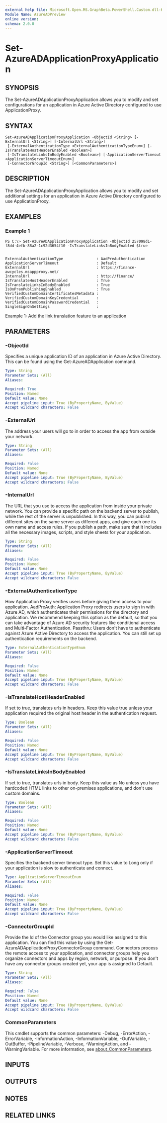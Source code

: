 ```yaml
---
external help file: Microsoft.Open.MS.GraphBeta.PowerShell.Custom.dll-Help.xml
Module Name: AzureADPreview
online version:
schema: 2.0.0
---
```


# Set-AzureADApplicationProxyApplication

## SYNOPSIS
The Set-AzureADApplicationProxyApplication allows you to modify and set configurations for an application in Azure Active Directory configured to use ApplicationProxy.

## SYNTAX

```
Set-AzureADApplicationProxyApplication -ObjectId <String> [-ExternalUrl <String>] [-InternalUrl <String>]
 [-ExternalAuthenticationType <ExternalAuthenticationTypeEnum>] [-IsTranslateHostHeaderEnabled <Boolean>]
 [-IsTranslateLinksInBodyEnabled <Boolean>] [-ApplicationServerTimeout <ApplicationServerTimeoutEnum>]
 [-ConnectorGroupId <String>] [<CommonParameters>]
```

## DESCRIPTION
The Set-AzureADApplicationProxyApplication allows you to modify and set additional settings for an application in Azure Active Directory configured to use ApplicationProxy.

## EXAMPLES

### Example 1
```
PS C:\> Set-AzureADApplicationProxyApplication -ObjectId 257098d1-f8dd-4efb-88a2-1c92d3654f10 -IsTranslateLinksInBodyEnabled $true


ExternalAuthenticationType               : AadPreAuthentication
ApplicationServerTimeout                 : Default
ExternalUrl                              : https://finance-awcycles.msappproxy.net/
InternalUrl                              : http://finance/
IsTranslateHostHeaderEnabled             : True
IsTranslateLinksInBodyEnabled            : True
IsOnPremPublishingEnabled                : True
VerifiedCustomDomainCertificatesMetadata : 
VerifiedCustomDomainKeyCredential        : 
VerifiedCustomDomainPasswordCredential   : 
SingleSignOnSettings                     :
```

Example 1: Add the link translation feature to an application

## PARAMETERS

### -ObjectId
Specifies a unique application ID of an application in Azure Active Directory.
This can be found using the Get-AzureADApplication command.

```yaml
Type: String
Parameter Sets: (All)
Aliases:

Required: True
Position: Named
Default value: None
Accept pipeline input: True (ByPropertyName, ByValue)
Accept wildcard characters: False
```

### -ExternalUrl
The address your users will go to in order to access the app from outside your network.

```yaml
Type: String
Parameter Sets: (All)
Aliases:

Required: False
Position: Named
Default value: None
Accept pipeline input: True (ByPropertyName, ByValue)
Accept wildcard characters: False
```

### -InternalUrl
The URL that you use to access the application from inside your private network.
You can provide a specific path on the backend server to publish, while the rest of the server is unpublished.
In this way, you can publish different sites on the same server as different apps, and give each one its own name and access rules.
If you publish a path, make sure that it includes all the necessary images, scripts, and style sheets for your application.

```yaml
Type: String
Parameter Sets: (All)
Aliases:

Required: False
Position: Named
Default value: None
Accept pipeline input: True (ByPropertyName, ByValue)
Accept wildcard characters: False
```

### -ExternalAuthenticationType
How Application Proxy verifies users before giving them access to your application. 
AadPreAuth: Application Proxy redirects users to sign in with Azure AD, which authenticates their permissions for the directory and application.
We recommend keeping this option as the default, so that you can take advantage of Azure AD security features like conditional access and Multi-Factor Authentication.
Passthru: Users don't have to authenticate against Azure Active Directory to access the application.
You can still set up authentication requirements on the backend.

```yaml
Type: ExternalAuthenticationTypeEnum
Parameter Sets: (All)
Aliases:

Required: False
Position: Named
Default value: None
Accept pipeline input: True (ByPropertyName, ByValue)
Accept wildcard characters: False
```

### -IsTranslateHostHeaderEnabled
If set to true, translates urls in headers.
Keep this value true unless your application required the original host header in the authentication request.

```yaml
Type: Boolean
Parameter Sets: (All)
Aliases:

Required: False
Position: Named
Default value: None
Accept pipeline input: True (ByPropertyName, ByValue)
Accept wildcard characters: False
```

### -IsTranslateLinksInBodyEnabled
If set to true, translates urls in body.
Keep this value as No unless you have hardcoded HTML links to other on-premises applications, and don't use custom domains.

```yaml
Type: Boolean
Parameter Sets: (All)
Aliases:

Required: False
Position: Named
Default value: None
Accept pipeline input: True (ByPropertyName, ByValue)
Accept wildcard characters: False
```

### -ApplicationServerTimeout
Specifies the backend server timeout type.
Set this value to Long only if your application is slow to authenticate and connect.

```yaml
Type: ApplicationServerTimeoutEnum
Parameter Sets: (All)
Aliases:

Required: False
Position: Named
Default value: None
Accept pipeline input: True (ByPropertyName, ByValue)
Accept wildcard characters: False
```

### -ConnectorGroupId
Provide the Id of the Connector group you would like assigned to this application.
You can find this value by using the Get-AzureADApplicationProxyConnectorGroup command.
Connectors process the remote access to your application, and connector groups help you organize connectors and apps by region, network, or purpose.
If you don't have any connector groups created yet, your app is assigned to Default.

```yaml
Type: String
Parameter Sets: (All)
Aliases:

Required: False
Position: Named
Default value: None
Accept pipeline input: True (ByPropertyName, ByValue)
Accept wildcard characters: False
```

### CommonParameters
This cmdlet supports the common parameters: -Debug, -ErrorAction, -ErrorVariable, -InformationAction, -InformationVariable, -OutVariable, -OutBuffer, -PipelineVariable, -Verbose, -WarningAction, and -WarningVariable. For more information, see [about_CommonParameters](http://go.microsoft.com/fwlink/?LinkID=113216).

## INPUTS

## OUTPUTS

## NOTES

## RELATED LINKS
